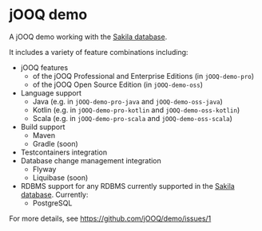 # jOOQ demo

A jOOQ demo working with the [Sakila database](https://www.jooq.org/sakila).

It includes a variety of feature combinations including:

- jOOQ features
  - of the jOOQ Professional and Enterprise Editions (in `jOOQ-demo-pro`)
  - of the jOOQ Open Source Edition (in `jOOQ-demo-oss`)
- Language support
  - Java (e.g. in `jOOQ-demo-pro-java` and `jOOQ-demo-oss-java`)
  - Kotlin (e.g. in `jOOQ-demo-pro-kotlin` and `jOOQ-demo-oss-kotlin`)
  - Scala (e.g. in `jOOQ-demo-pro-scala` and `jOOQ-demo-oss-scala`)
- Build support
  - Maven
  - Gradle (soon)
- Testcontainers integration
- Database change management integration
  - Flyway
  - Liquibase (soon)
- RDBMS support for any RDBMS currently supported in the [Sakila database](https://www.jooq.org/sakila). Currently:
  - PostgreSQL

For more details, see https://github.com/jOOQ/demo/issues/1 
